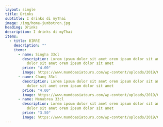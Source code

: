 ```yaml
---
layout: single
title: Drinks
subtitle: I drinks di myThai
image: /img/home-jumbotron.jpg
heading: Drinks
description: I drinks di myThai
items:
  - title: BIRRE
    description: ""
    items:
      - name: Singha 33cl
        description: Lorem ipsum dolor sit amet orem ipsum dolor sit amet orem ipsum
          dolor sit amet orem ipsum dolor sit amet
        price: "4.00"
        image: https://www.mundoasiatours.com/wp-content/uploads/2019/05/Thai-food-Tom-Yam-Kung.jpg
      - name: Chang 33cl
        description: Lorem ipsum dolor sit amet orem ipsum dolor sit amet orem ipsum
          dolor sit amet orem ipsum dolor sit amet
        price: "4.00"
        image: https://www.mundoasiatours.com/wp-content/uploads/2019/05/Thai-food-Tom-Yam-Kung.jpg
      - name: Menabrea 33cl
        description: Lorem ipsum dolor sit amet orem ipsum dolor sit amet orem ipsum
          dolor sit amet orem ipsum dolor sit amet
        price: "3.50"
        image: https://www.mundoasiatours.com/wp-content/uploads/2019/05/Thai-food-Tom-Yam-Kung.jpg
---
```

